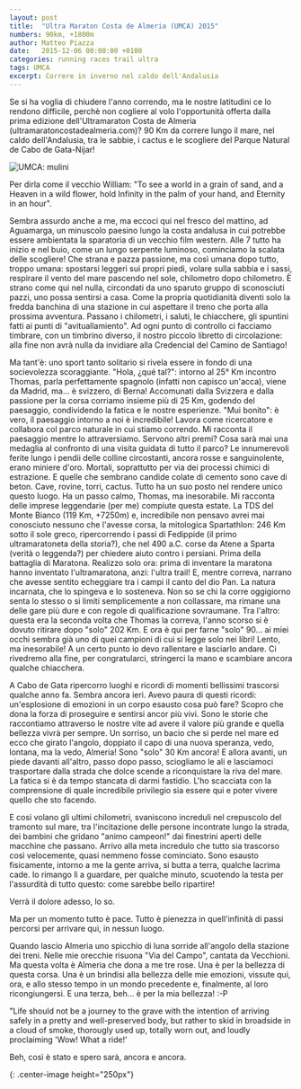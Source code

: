 ```yaml
---
layout: post
title:  "Ultra Maraton Costa de Almeria (UMCA) 2015"
numbers: 90km, +1800m
author: Matteo Piazza
date:   2015-12-06 00:00:00 +0100
categories: running races trail ultra 
tags: UMCA 
excerpt: Correre in inverno nel caldo dell'Andalusia
---
```


Se si ha voglia di chiudere l'anno correndo, ma le nostre latitudini ce lo rendono difficile, perchè non cogliere al volo l'opportunità offerta dalla prima edizione dell'Ultramaraton Costa de Almeria (ultramaratoncostadealmeria.com)?
90 Km da correre lungo il mare, nel caldo dell'Andalusia, tra le sabbie, i cactus e le scogliere del Parque Natural de Cabo de Gata-Nijar!

![UMCA: mulini][UMCA_mulini]

Per dirla come il vecchio William: "To see a world in a grain of sand, and a Heaven in a wild flower, hold Infinity in the palm of your hand, and Eternity in an hour".

Sembra assurdo anche a me, ma eccoci qui nel fresco del mattino, ad Aguamarga, un minuscolo paesino lungo la costa andalusa in cui potrebbe essere ambientata la sparatoria di un vecchio film western. Alle 7 tutto ha inizio e nel buio, come un lungo serpente luminoso, cominciamo la scalata delle scogliere!
Che strana e pazza passione, ma così umana dopo tutto, troppo umana: spostarsi leggeri sui propri piedi, volare sulla sabbia e i sassi, respirare il vento del mare pascendo nel sole, chilometro dopo chilometro.
È strano come qui nel nulla, circondati da uno sparuto gruppo di sconosciuti pazzi, uno possa sentirsi a casa. Come la propria quotidianità diventi solo la fredda banchina di una stazione in cui aspettare il treno che porta alla prossima avventura.
Passano i chilometri, i saluti, le chiacchere, gli spuntini fatti ai punti di "avituallamiento". Ad ogni punto di controllo ci facciamo timbrare, con un timbrino diverso, il nostro piccolo libretto di circolazione: alla fine non avrà nulla da invidiare alla Credencial del Camino de Santiago!

Ma tant'è: uno sport tanto solitario si rivela essere in fondo di una socievolezza scoraggiante. 
"Hola, ¿qué tal?": intorno al 25° Km incontro Thomas, parla perfettamente spagnolo (infatti non capisco un'acca), viene da Madrid, ma... è svizzero, di Berna! Accomunati dalla Svizzera e dalla passione per la corsa corriamo insieme più di 25 Km, godendo del paesaggio, condividendo la fatica e le nostre esperienze. "Mui bonito": è vero, il paesaggio intorno a noi è incredibile! Lavora come ricercatore e collabora col parco naturale in cui stiamo correndo. Mi racconta il paesaggio mentre lo attraversiamo. Servono altri premi? Cosa sarà mai una medaglia al confronto di una visita guidata di tutto il parco? Le innumerevoli ferite lungo i pendii delle colline circostanti, ancora rosse e sanguinolente, erano miniere d'oro. Mortali, soprattutto per via dei processi chimici di estrazione. E quelle che sembrano candide colate di cemento sono cave di beton. Cave, rovine, torri, cactus. Tutto ha un suo posto nel rendere unico questo luogo.
Ha un passo calmo, Thomas, ma inesorabile. Mi racconta delle imprese leggendarie (per me) compiute questa estate. La TDS del Monte Bianco (119 Km, +7250m) e, incredibile non pensavo avrei mai conosciuto nessuno che l'avesse corsa, la mitologica Spartathlon: 246 Km sotto il sole greco, ripercorrendo i passi di Fedippide (il primo ultramaratoneta della storia?), che nel 490 a.C. corse da Atene a Sparta (verità o leggenda?) per chiedere aiuto contro i persiani. Prima della battaglia di Maratona. Realizzo solo ora: prima di inventare la maratona hanno inventato l'ultramaratona, anzi: l'ultra trail! E, mentre correva, narrano che avesse sentito echeggiare tra i campi il canto del dio Pan. La natura incarnata, che lo spingeva e lo sosteneva. Non so se chi la corre oggigiorno senta lo stesso o si limiti semplicemente a non collassare, ma rimane una delle gare più dure e con regole di qualificazione sovraumane. Tra l'altro: questa era la seconda volta che Thomas la correva, l'anno scorso si è dovuto ritirare dopo "solo" 202 Km. E ora è qui per farne "solo" 90... ai miei occhi sembra già uno di quei campioni di cui si legge solo nei libri!
Lento, ma inesorabile! A un certo punto io devo rallentare e lasciarlo andare. Ci rivedremo alla fine, per congratularci, stringerci la mano e scambiare ancora qualche chiacchera.

A Cabo de Gata ripercorro luoghi e ricordi di momenti bellissimi trascorsi qualche anno fa. Sembra ancora ieri. Avevo paura di questi ricordi: un'esplosione di emozioni in un corpo esausto cosa può fare? Scopro che dona la forza di proseguire e sentirsi ancor più vivi. Sono le storie che raccontiamo attraverso le nostre vite ad avere il valore più grande e quella bellezza vivrà per sempre. Un sorriso, un bacio che si perde nel mare ed ecco che girato l'angolo, doppiato il capo di una nuova speranza, vedo, lontana, ma la vedo, Almeria! Sono "solo" 30 Km ancora! E allora avanti, un piede davanti all'altro, passo dopo passo, sciogliamo le ali e lasciamoci trasportare dalla strada che dolce scende a riconquistare la riva del mare.
La fatica si è da tempo stancata di darmi fastidio. L'ho scacciata con la comprensione di quale incredibile privilegio sia essere qui e poter vivere quello che sto facendo.

E così volano gli ultimi chilometri, svaniscono increduli nel crepuscolo del tramonto sul mare, tra l'incitazione delle persone incontrate lungo la strada, dei bambini che gridano "animo campeon!" dai finestrini aperti delle macchine che passano.
Arrivo alla meta incredulo che tutto sia trascorso così velocemente, quasi nemmeno fosse cominciato. Sono esausto fisicamente, intorno a me la gente arriva, si butta a terra, qualche lacrima cade. Io rimango lì a guardare, per qualche minuto, scuotendo la testa per l'assurdità di tutto questo: come sarebbe bello ripartire! 

Verrà il dolore adesso, lo so. 

Ma per un momento tutto è pace. Tutto è pienezza in quell'infinità di passi percorsi per arrivare qui, in nessun luogo.

Quando lascio Almeria uno spicchio di luna sorride all'angolo della stazione dei treni. Nelle mie orecchie risuona "Via del Campo", cantata da Vecchioni. Ma questa volta è Almeria che dona a me tre rose. 
Una è per la bellezza di questa corsa. 
Una è un brindisi alla bellezza delle mie emozioni, vissute qui, ora, e allo stesso tempo in un mondo precedente e, finalmente, al loro ricongiungersi. 
E una terza, beh... è per la mia bellezza! :-P

"Life should not be a journey to the grave with the intention of arriving safely in a pretty and well-preserved body, but rather to skid in broadside in a cloud of smoke, thorougly used up, totally worn out, and loudly proclaiming 'Wow! What a ride!'

Beh, così è stato e spero sarà, ancora e ancora.


[UMCA_mulini]: https://scontent.xx.fbcdn.net/hphotos-xlf1/v/t1.0-9/12347992_10208610677614454_3649704094963083551_n.jpg?oh=0007c0c20b2f0980909aa876ff8bbb54&oe=56D6AF70 "UMCA: mulini" 
{: .center-image height="250px"}